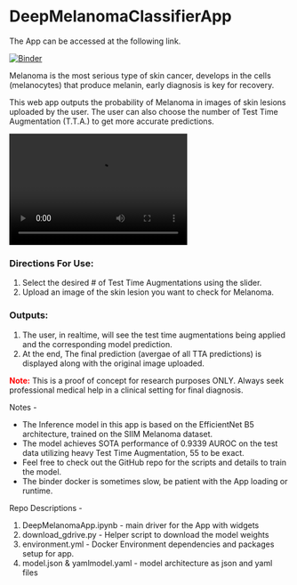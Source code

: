 # DeepMelanomaClassifierApp

The App can be accessed at the following link.

[![Binder](https://mybinder.org/badge_logo.svg)](https://mybinder.org/v2/gh/rooster06/DeepMelanomaClassifierApp/master?urlpath=%2Fvoila%2Frender%2FDeepMelanomaApp.ipynb)

Melanoma is the most serious type of skin cancer, develops in the cells (melanocytes) that produce melanin, early diagnosis is key for recovery.

This web app outputs the probability of Melanoma in images of skin lesions uploaded by the user. The user can also choose the number of Test Time Augmentation (T.T.A.) to get more accurate predictions.

<video src="demo_mov.mp4" width="320" height="200" controls preload></video>


<h3>Directions For Use:</h3>

1. Select the desired # of Test Time Augmentations using the slider.
2. Upload an image of the skin lesion you want to check for Melanoma.

<h3>Outputs:</h3>

1. The user, in realtime, will see the test time augmentations being applied and the corresponding model prediction.
2. At the end, The final prediction (avergae of all TTA predictions) is displayed along with the original image uploaded.

<font color='red'>**Note:**</font> This is a proof of concept for research purposes ONLY. Always seek professional medical help in a clinical setting for final diagnosis.



Notes -
- The Inference model in this app is based on the EfficientNet B5 architecture, trained on the SIIM Melanoma dataset.
- The model achieves SOTA performance of 0.9339 AUROC on the test data utilizing heavy Test Time Augmentation, 55 to be exact.
- Feel free to check out the GitHub repo for the scripts and details to train the model.
- The binder docker is sometimes slow, be patient with the App loading or runtime.


Repo Descriptions - 
1. DeepMelanomaApp.ipynb - main driver for the App with widgets 
2. download_gdrive.py - Helper script to download the model weights
3. environment.yml - Docker Environment dependencies and packages setup for app.
4. model.json & yamlmodel.yaml - model architecture as json and yaml files
